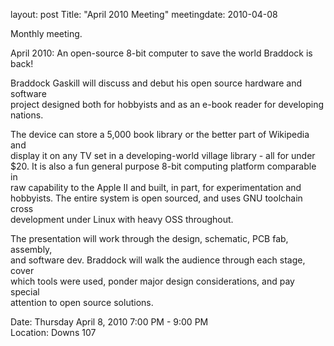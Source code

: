 layout: post
Title: "April 2010 Meeting"
meetingdate: 2010-04-08

Monthly meeting.                                                               
                                                                             
April 2010: An open-source 8-bit computer to save the world Braddock is back!  
                                                                             
Braddock Gaskill will discuss and debut his open source hardware and software  
project designed both for hobbyists and as an e-book reader for developing     
nations.                                                                       
                                                                             
The device can store a 5,000 book library or the better part of Wikipedia and  
display it on any TV set in a developing-world village library - all for under 
$20. It is also a fun general purpose 8-bit computing platform comparable in   
raw capability to the Apple II and built, in part, for experimentation and     
hobbyists. The entire system is open sourced, and uses GNU toolchain cross     
development under Linux with heavy OSS throughout.                             
                                                                             
The presentation will work through the design, schematic, PCB fab, assembly,   
and software dev. Braddock will walk the audience through each stage, cover    
which tools were used, ponder major design considerations, and pay special     
attention to open source solutions.                                            
                                                                             
Date: Thursday April 8, 2010 7:00 PM - 9:00 PM                                   
Location: Downs 107                                         
